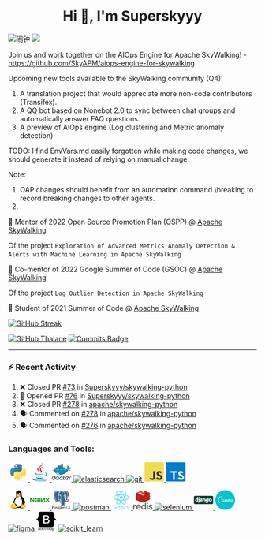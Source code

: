 <!--Introduction -->
<h1 align="center">Hi 👋, I'm Superskyyy</h1>

<!-- TODO: Refactor to https://metrics.lecoq.io/ self-hosted version  https://github.com/lowlighter/metrics#-documentation
 -->
<!-- ![跳跃](https://user-images.githubusercontent.com/26076517/165435948-75aec3ee-8f54-423c-82b2-1b1ab0cafe2d.gif) -->

![闹钟](https://user-images.githubusercontent.com/26076517/165437809-109452ab-334f-42b3-acf5-aa902e883f97.GIF) ![](https://komarev.com/ghpvc/?username=Superskyyy&color=blueviolet)

Join us and work together on the AIOps Engine for Apache SkyWalking! - https://github.com/SkyAPM/aiops-engine-for-skywalking

Upcoming new tools available to the SkyWalking community (Q4):
1. A translation project that would appreciate more non-code contributors (Transifex).
2. A QQ bot based on Nonebot 2.0 to sync between chat groups and automatically answer FAQ questions.
3. A preview of AIOps engine (Log clustering and Metric anomaly detection)

TODO: I find EnvVars.md easily forgotten while making code changes, we should generate it instead of relying on manual change.


Note:
1. OAP changes should benefit from an automation command \breaking to record breaking changes to other agents.
2. 
:bow_and_arrow: Mentor of 2022 Open Source Promotion Plan (OSPP) @ [Apache SkyWalking](https://github.com/apache/skywalking)

Of the project `Exploration of Advanced Metrics Anomaly Detection & Alerts with Machine Learning in Apache SkyWalking`								

:bow_and_arrow: Co-mentor of 2022 Google Summer of Code (GSOC) @ [Apache SkyWalking](https://github.com/apache/skywalking)

Of the project `Log Outlier Detection in Apache SkyWalking`								

:bow_and_arrow: Student of 2021 Summer of Code @ [Apache SkyWalking](https://github.com/apache/skywalking)

<!--
### Task List

#### SkyWalking-Python
- [ ] Change from kafka/kafka-python to confluent-kafka. 
- [ ] Support automatic postfork agent startup
- [ ] Total cleanup for 1.0.0 GA
- [ ] E2E testing for profiling, enforce e2e cases for new features.
- [ ] Rewrite monkey patch with Wrapt. - low priority
- [ ] Rewrite web framework plugins with middleware.
- [ ] https://github.com/apache/skywalking-python/pull/167#discussion_r732387359 - pending
- [ ] Automated PyPI test matrix and doc generation - low priority
- [ ] Deprecate Python 3.6 ETA Dec.23rd 2021 - extending to mid 2022

#### SkyWalking-SWCK
- [ ] Python Agent Injector

#### SkyWalking
- [ ] AIOps pipeline
- [ ] ~PagerDuty~ -> move to after AIOps alert engine is there.

#### Ideas

- SkyWalking integration with Nonebot2
- CHAOSS analysis of SkyWalking ecosystem
-->
[![GitHub Streak](http://github-readme-streak-stats.herokuapp.com?user=Superskyyy)](https://git.io/streak-stats)

[![GitHub Thaiane](https://img.shields.io/github/followers/Superskyyy?label=follow&style=social)](https://github.com/Superskyyy)
[![Commits Badge](https://badges.pufler.dev/commits/monthly/Superskyyy)](https://badges.pufler.dev)

---

### :zap: Recent Activity

<!--START_SECTION:activity-->
1. ❌ Closed PR [#73](https://github.com/Superskyyy/skywalking-python/pull/73) in [Superskyyy/skywalking-python](https://github.com/Superskyyy/skywalking-python)
2. 💪 Opened PR [#76](https://github.com/Superskyyy/skywalking-python/pull/76) in [Superskyyy/skywalking-python](https://github.com/Superskyyy/skywalking-python)
3. ❌ Closed PR [#278](https://github.com/apache/skywalking-python/pull/278) in [apache/skywalking-python](https://github.com/apache/skywalking-python)
4. 🗣 Commented on [#278](https://github.com/apache/skywalking-python/issues/278) in [apache/skywalking-python](https://github.com/apache/skywalking-python)
5. 🗣 Commented on [#276](https://github.com/apache/skywalking-python/issues/276) in [apache/skywalking-python](https://github.com/apache/skywalking-python)
<!--END_SECTION:activity-->

<!--
---

- 🌱 Currently learning **Golang**

- 👯 Former IBM developer intern

- 💬 My interests - APMs, AIOps, Cloud Native Technologies

- 📫 How to reach me - **Superskyyy@outlook.com**

- ⚡ Fun fact - **Once cracked the internet payment system of a top University**

- 👨‍💻 Fluent in English, Mandarin and Wu Dialect | Experience in language/ game localization.
 
-->
<!--
<a href="https://github.com/Superskyyy/github-readme-stats">
  <img align="center" src="https://github-readme-stats.vercel.app/api?username=Superskyyy&show_icons=true&include_all_commits=true&theme=material-palenight" alt="Yihao Chen's github stats" />
</a>
-->
<h3 align="left">Languages and Tools:</h3>
<p align="left"> 
  <a href="https://www.python.org" target="_blank"> <img src="https://raw.githubusercontent.com/devicons/devicon/master/icons/python/python-original.svg" alt="python" width="40" height="40"/> </a>
  <a href="https://www.java.com" target="_blank"> <img src="https://raw.githubusercontent.com/devicons/devicon/master/icons/java/java-original.svg" alt="java" width="40" height="40"/> </a> 
  <a href="https://www.docker.com/" target="_blank"> <img src="https://raw.githubusercontent.com/devicons/devicon/master/icons/docker/docker-original-wordmark.svg" alt="docker" width="40" height="40"/> </a> 
  <a href="https://www.elastic.co" target="_blank"> <img src="https://www.vectorlogo.zone/logos/elastic/elastic-icon.svg" alt="elasticsearch" width="40" height="40"/> </a> 
  <a href="https://git-scm.com/" target="_blank"> <img src="https://www.vectorlogo.zone/logos/git-scm/git-scm-icon.svg" alt="git" width="40" height="40"/> </a> 
  <a href="https://developer.mozilla.org/en-US/docs/Web/JavaScript" target="_blank"> <img src="https://raw.githubusercontent.com/devicons/devicon/master/icons/javascript/javascript-original.svg" alt="javascript" width="40" height="40"/> </a> 
  <a href="https://www.typescriptlang.org/" target="_blank"> <img src="https://raw.githubusercontent.com/devicons/devicon/master/icons/typescript/typescript-original.svg" alt="typescript" width="40" height="40"/> </a> </p>
  <a href="https://www.linux.org/" target="_blank"> <img src="https://raw.githubusercontent.com/devicons/devicon/master/icons/linux/linux-original.svg" alt="linux" width="40" height="40"/> </a> 
  <a href="https://www.nginx.com" target="_blank"> <img src="https://raw.githubusercontent.com/devicons/devicon/master/icons/nginx/nginx-original.svg" alt="nginx" width="40" height="40"/> </a> 
  <a href="https://www.postgresql.org" target="_blank"> <img src="https://raw.githubusercontent.com/devicons/devicon/master/icons/postgresql/postgresql-original-wordmark.svg" alt="postgresql" width="40" height="40"/> </a> 
  <a href="https://postman.com" target="_blank"> <img src="https://www.vectorlogo.zone/logos/getpostman/getpostman-icon.svg" alt="postman" width="40" height="40"/> </a>  
  <a href="https://reactjs.org/" target="_blank"> <img src="https://raw.githubusercontent.com/devicons/devicon/master/icons/react/react-original-wordmark.svg" alt="react" width="40" height="40"/> </a> 
  <a href="https://redis.io" target="_blank"> <img src="https://raw.githubusercontent.com/devicons/devicon/master/icons/redis/redis-original-wordmark.svg" alt="redis" width="40" height="40"/> </a> 
  <a href="https://www.selenium.dev" target="_blank"> <img src="https://raw.githubusercontent.com/detain/svg-logos/780f25886640cef088af994181646db2f6b1a3f8/svg/selenium-logo.svg" alt="selenium" width="40" height="40"/> </a> 
  <a href="https://www.djangoproject.com/" target="_blank"> <img src="https://raw.githubusercontent.com/devicons/devicon/master/icons/django/django-original.svg" alt="django" width="40" height="40"/> </a> 
  <a href="https://www.canva.com/" target="_blank"> <img src="https://raw.githubusercontent.com/devicons/devicon/master/icons/canva/canva-original.svg" alt="canva" width="40" height="40"/> </a> 
  <a href="https://www.figma.com/" target="_blank"> <img src="https://www.vectorlogo.zone/logos/figma/figma-icon.svg" alt="figma" width="40" height="40"/> </a> 
  <a href="https://getbootstrap.com" target="_blank"> <img src="https://raw.githubusercontent.com/devicons/devicon/master/icons/bootstrap/bootstrap-plain-wordmark.svg" alt="bootstrap" width="40" height="40"/> </a> 
  <a href="https://scikit-learn.org/" target="_blank"> <img src="https://upload.wikimedia.org/wikipedia/commons/0/05/Scikit_learn_logo_small.svg" alt="scikit_learn" width="40" height="40"/> </a> 
  
